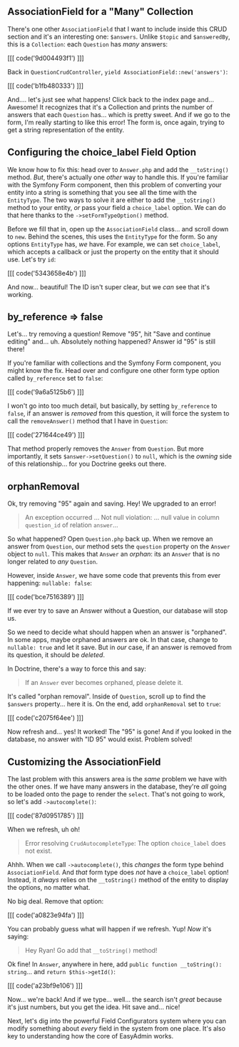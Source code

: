 ## AssociationField for a "Many" Collection

There's one other `AssociationField` that I want to include inside this CRUD section
and it's an interesting one: `$answers`. Unlike `$topic` and `$answeredBy`, this is a
`Collection`: each `Question` has *many* answers:

[[[ code('9d004493f1') ]]]

Back in `QuestionCrudController`, `yield AssociationField::new('answers')`:

[[[ code('b1fb480333') ]]]

And.... let's just see what happens! Click back to the index page and... Awesome!
It recognizes that it's a Collection and prints the number of answers that each
`Question` has... which is pretty sweet. And if we go to the form, I'm really
starting to like this error! The form is, once again, trying to get a string
representation of the entity.

## Configuring the choice_label Field Option

We know how to fix this: head over to `Answer.php` and add the `__toString()`
method. *But*, there's actually one *other* way to handle this. If you're familiar
with the Symfony Form component, then this problem of converting your entity into a
string is something that you see all the time with the `EntityType`. The two ways to
solve it are either to add the `__toString()` method to your entity, *or* pass your
field a `choice_label` option. We can do that here thanks to the
`->setFormTypeOption()` method.

Before we fill that in, open up the `AssociationField` class... and scroll down to
`new`. Behind the scenes, this uses the `EntityType` for the form. So any options
`EntityType` has, *we* have. For example, we can set `choice_label`, which accepts
a callback or just the property on the entity that it should use. Let's try `id`:

[[[ code('5343658e4b') ]]]

And now... beautiful! The ID isn't super clear, but we *can* see that it's working.

## by_reference => false

Let's... try removing a question! Remove "95", hit "Save and continue editing"
and... uh. Absolutely nothing happened? Answer id "95" is still there!

If you're familiar with collections and the Symfony Form component, you might
know the fix. Head over and configure one other form type option called `by_reference`
set to `false`:

[[[ code('9a6a5125b6') ]]]

I won't go into too much detail, but basically, by setting `by_reference` to `false`,
if an answer is *removed* from this question, it will force the system to call
the `removeAnswer()` method that I have in `Question`:

[[[ code('271644ce49') ]]]

That method properly removes the `Answer` from `Question`. But more importantly,
it sets `$answer->setQuestion()` to `null`, which is the *owning* side of this
relationship... for you Doctrine geeks out there.

## orphanRemoval

Ok, try removing "95" again and saving. Hey! We upgraded to an error!

> An exception occurred ... Not null violation: ... null value in
> column `question_id` of relation `answer`...

So what happened? Open `Question.php` back up. When we remove an answer from `Question`,
our method sets the `question` property on the `Answer` object to `null`. This makes
that `Answer` an _orphan_: its an `Answer` that is no longer related to *any* `Question`.

However, inside `Answer`, we have some code that prevents this from ever
happening: `nullable: false`:

[[[ code('bce7516389') ]]]

If we ever try to save an Answer without a Question, our database will stop us.

So we need to decide what should happen when an answer is "orphaned". In some
apps, maybe orphaned answers are ok. In that case, change to `nullable: true`
and let it save. But in *our* case, if an answer is removed from its question,
it should be *deleted*.

In Doctrine, there's a way to force this and say:

> If an `Answer` ever becomes orphaned, please delete it.

It's called "orphan removal". Inside of `Question`, scroll up to find the `$answers`
property... here it is. On the end, add `orphanRemoval` set to `true`:

[[[ code('c2075f64ee') ]]]

Now refresh and... yes! It worked! The "95" is gone! And if you looked in the database,
no answer with "ID 95" would exist. Problem solved!

## Customizing the AssociationField

The last problem with this answers area is the *same* problem we have with the other
ones. If we have many answers in the database, they're *all* going to be loaded onto
the page to render the `select`. That's not going to work, so let's add
`->autocomplete()`:

[[[ code('87d0951785') ]]]

When we refresh, uh oh!

> Error resolving `CrudAutocompleteType`: The option `choice_label` does not exist.

Ahhh. When we call `->autocomplete()`, this *changes* the form type behind
`AssociationField`. And *that* form type does *not* have a `choice_label` option!
Instead, it *always* relies on the `__toString()` method of the entity to display
the options, no matter what.

No big deal. Remove that option:

[[[ code('a0823e94fa') ]]]

You can probably guess what will happen if we refresh. Yup! *Now* it's saying:

> Hey Ryan! Go add that `__toString()` method!

Ok fine! In `Answer`, anywhere in here, add `public function __toString(): string`...
and `return $this->getId()`:

[[[ code('a23bf9e106') ]]]

Now... we're back! And if we type... well... the search isn't *great* because
it's just numbers, but you get the idea. Hit save and... nice!

Next, let's dig into the powerful Field Configurators system where you can modify
something about *every* field in the system from one place. It's also key to
understanding how the core of EasyAdmin works.

